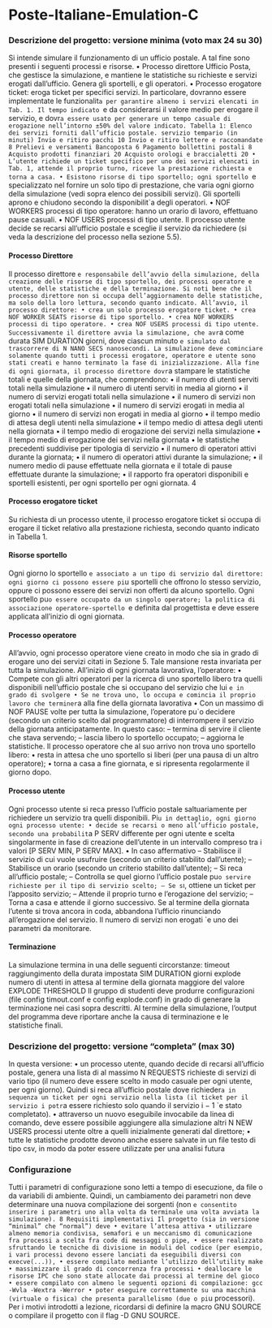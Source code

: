 # Poste-Italiane-Emulation-C
### Descrizione del progetto: versione minima (voto max 24 su 30)
Si intende simulare il funzionamento di un ufficio postale. A tal fine sono presenti i seguenti processi e risorse.
• Processo direttore Ufficio Posta, che gestisce la simulazione, e mantiene le statistiche su richieste e servizi
erogati dall’ufficio. Genera gli sportelli, e gli operatori.
• Processo erogatore ticket: eroga ticket per specifici servizi. In particolare, dovranno essere implementate
le funzionalit`a per garantire almeno i servizi elencati in Tab. 1. Il tempo indicato `e da considerarsi il valore
medio per erogare il servizio, e dovr`a essere usato per generare un tempo casuale di erogazione nell’intorno
±50% del valore indicato.
Tabella 1: Elenco dei servizi forniti dall’ufficio postale.
servizio tempario (in minuti)
Invio e ritiro pacchi 10
Invio e ritiro lettere e raccomandate 8
Prelievi e versamenti Bancoposta 6
Pagamento bollettini postali 8
Acquisto prodotti finanziari 20
Acquisto orologi e braccialetti 20
• L’utente richiede un ticket specifico per uno dei servizi elencati in Tab. 1, attende il proprio turno, riceve la
prestazione richiesta e torna a casa.
• Esistono risorse di tipo sportello; ogni sportello `e specializzato nel fornire un solo tipo di prestazione, che
varia ogni giorno della simulazione (vedi sopra elenco dei possibili servizi). Gli sportelli aprono e chiudono
secondo la disponibilit`a degli operatori.
• NOF WORKERS processi di tipo operatore: hanno un orario di lavoro, effettuano pause casuali.
• NOF USERS processi di tipo utente. Il processo utente decide se recarsi all’ufficio postale e sceglie il servizio
da richiedere (si veda la descrizione del processo nella sezione 5.5).
#### Processo Direttore
Il processo direttore `e responsabile dell’avvio della simulazione, della creazione delle risorse di tipo sportello,
dei processi operatore e utente, delle statistiche e della terminazione. Si noti bene che il processo direttore non
si occupa dell’aggiornamento delle statistiche, ma solo della loro lettura, secondo quanto indicato. All’avvio, il
processo direttore:
• crea un solo processo erogatore ticket.
• crea NOF WORKER SEATS risorse di tipo sportello.
• crea NOF WORKERS processi di tipo operatore.
• crea NOF USERS processi di tipo utente.
Successivamente il direttore avvia la simulazione, che avr`a come durata SIM DURATION giorni, dove ciascun minuto
`e simulato dal trascorrere di N NANO SECS nanosecondi.
La simulazione deve cominciare solamente quando tutti i processi erogatore, operatore e utente sono stati creati
e hanno terminato la fase di inizializzazione.
Alla fine di ogni giornata, il processo direttore dovr`a stampare le statistiche totali e quelle della giornata, che
comprendono:
• il numero di utenti serviti totali nella simulazione
• il numero di utenti serviti in media al giorno
• il numero di servizi erogati totali nella simulazione
• il numero di servizi non erogati totali nella simulazione
• il numero di servizi erogati in media al giorno
• il numero di servizi non erogati in media al giorno
• il tempo medio di attesa degli utenti nella simulazione
• il tempo medio di attesa degli utenti nella giornata
• il tempo medio di erogazione dei servizi nella simulazione
• il tempo medio di erogazione dei servizi nella giornata
• le statistiche precedenti suddivise per tipologia di servizio
• il numero di operatori attivi durante la giornata;
• il numero di operatori attivi durante la simulazione;
• il numero medio di pause effettuate nella giornata e il totale di pause effettuate durante la simulazione;
• il rapporto fra operatori disponibili e sportelli esistenti, per ogni sportello per ogni giornata.
4
#### Processo erogatore ticket
Su richiesta di un processo utente, il processo erogatore ticket si occupa di erogare il ticket relativo alla
prestazione richiesta, secondo quanto indicato in Tabella 1.
#### Risorse sportello
Ogni giorno lo sportello `e associato a un tipo di servizio dal direttore: ogni giorno ci possono essere pi`u sportelli
che offrono lo stesso servizio, oppure ci possono essere dei servizi non offerti da alcuno sportello.
Ogni sportello pu`o essere occupato da un singolo operatore; la politica di associazione operatore-sportello `e
definita dal progettista e deve essere applicata all’inizio di ogni giornata.
#### Processo operatore
All’avvio, ogni processo operatore viene creato in modo che sia in grado di erogare uno dei servizi citati in Sezione 5.
Tale mansione resta invariata per tutta la simulazione. All’inizio di ogni giornata lavorativa, l’operatore:
• Compete con gli altri operatori per la ricerca di uno sportello libero tra quelli disponibili nell’ufficio postale
che si occupano del servizio che lui `e in grado di svolgere
• Se ne trova uno, lo occupa e comincia il proprio lavoro che terminer`a alla fine della giornata lavorativa
• Con un massimo di NOF PAUSE volte per tutta la simulazione, l’operatore pu`o decidere (secondo un criterio
scelto dal programmatore) di interrompere il servizio della giornata anticipatamente. In questo caso:
– termina di servire il cliente che stava servendo;
– lascia libero lo sportello occupato;
– aggiorna le statistiche.
Il processo operatore che al suo arrivo non trova uno sportello libero:
• resta in attesa che uno sportello si liberi (per una pausa di un altro operatore);
• torna a casa a fine giornata, e si ripresenta regolarmente il giorno dopo.
#### Processo utente
Ogni processo utente si reca presso l’ufficio postale saltuariamente per richiedere un servizio tra quelli disponibili.
Pi`u in dettaglio, ogni giorno ogni processo utente:
• decide se recarsi o meno all’ufficio postale, secondo una probabilit`a P SERV differente per ogni utente e scelta
singolarmente in fase di creazione dell’utente in un intervallo compreso tra i valori [P SERV MIN, P SERV MAX].
• In caso affermativo
– Stabilisce il servizio di cui vuole usufruire (secondo un criterio stabilito dall’utente);
– Stabilisce un orario (secondo un criterio stabilito dall’utente);
– Si reca all’ufficio postale;
– Controlla se quel giorno l’ufficio postale pu`o servire richieste per il tipo di servizio scelto;
– Se s`ı, ottiene un ticket per l’apposito servizio;
– Attende il proprio turno e l’erogazione del servizio;
– Torna a casa e attende il giorno successivo.
Se al termine della giornata l’utente si trova ancora in coda, abbandona l’ufficio rinunciando all’erogazione del
servizio. Il numero di servizi non erogati `e uno dei parametri da monitorare.

#### Terminazione
La simulazione termina in una delle seguenti circorstanze:
timeout raggiungimento della durata impostata SIM DURATION giorni
explode numero di utenti in attesa al termine della giornata maggiore del valore EXPLODE THRESHOLD
Il gruppo di studenti deve produrre configurazioni (file config timout.conf e config explode.conf) in grado di
generare la terminazione nei casi sopra descritti.
Al termine della simulazione, l’output del programma deve riportare anche la causa di terminazione e le
statistiche finali.
### Descrizione del progetto: versione “completa” (max 30)
In questa versione:
• un processo utente, quando decide di recarsi all’ufficio postale, genera una lista di al massimo N REQUESTS
richieste di servizi di vario tipo (il numero deve essere scelto in modo casuale per ogni utente, per ogni giorno).
Quindi si reca all’ufficio postale dove richieder`a in sequenza un ticket per ogni servizio nella lista (il ticket per
il servizio i potr`a essere richiesto solo quando il servizio i − 1 `e stato completato).
• attraverso un nuovo eseguibile invocabile da linea di comando, deve essere possibile aggiungere alla simulazione
altri N NEW USERS processi utente oltre a quelli inizialmente generati dal direttore;
• tutte le statistiche prodotte devono anche essere salvate in un file testo di tipo csv, in modo da poter essere
utilizzate per una analisi futura
### Configurazione
Tutti i parametri di configurazione sono letti a tempo di esecuzione, da file o da variabili di ambiente. Quindi,
un cambiamento dei parametri non deve determinare una nuova compilazione dei sorgenti (non `e consentito inserire
i parametri uno alla volta da terminale una volta avviata la simulazione).
8 Requisiti implementativi
Il progetto (sia in versione “minimal” che “normal”) deve
• evitare l’attesa attiva
• utilizzare almeno memoria condivisa, semafori e un meccanismo di comunicazione fra processi a scelta fra
code di messaggi o pipe,
• essere realizzato sfruttando le tecniche di divisione in moduli del codice (per esempio, i vari processi devono
essere lanciati da eseguibili diversi con execve(...)),
• essere compilato mediante l’utilizzo dell’utility make
• massimizzare il grado di concorrenza fra processi
• deallocare le risorse IPC che sono state allocate dai processi al termine del gioco
• essere compilato con almeno le seguenti opzioni di compilazione:
gcc -Wvla -Wextra -Werror
• poter eseguire correttamente su una macchina (virtuale o fisica) che presenta parallelismo (due o pi`u processori).
Per i motivi introdotti a lezione, ricordarsi di definire la macro GNU SOURCE o compilare il progetto con il flag
-D GNU SOURCE.
